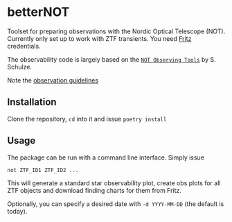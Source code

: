# betterNOT
Toolset for preparing observations with the Nordic Optical Telescope (NOT). Currently only set up to work with ZTF transients. You need [Fritz](https://fritz.science) credentials.

The observability code is largely based on the [`NOT Observing Tools`](https://github.com/steveschulze/NOT_Observing_Tools) by S. Schulze.

Note the [observation guidelines](https://notes.simeonreusch.com/s/dHt_0XzwQ#)

## Installation
Clone the repository, `cd` into it and issue `poetry install`

## Usage
The package can be run with a command line interface. Simply issue
```
not ZTF_ID1 ZTF_ID2 ...
```
This will generate a standard star observability plot, create obs plots for all ZTF objects and download finding charts for them from Fritz.

Optionally, you can specify a desired date with `-d YYYY-MM-DD` (the default is today).